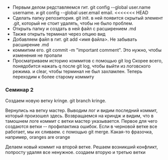 * Первым делом редставляемся гит. git config --global user.name username. и git config --global user.email email. 
<<<<<<< HEAD
* Сделать папку репозитория. git init. в ней появится скрытый элемент .git, который не стоит удалять, чтобы не было проблем.
* Открыть папку и создать в ней файл с расширением .md
* Также открыть терминал через опцию вид
* Добавляем файл в гит. git add <имя файла>. Не забывать расширение .md
* коммитим его. git commit -m "important comment". Это нужно, чтобы изменения не пропали
* Просматриваем историю коммитов с помощью git log
Скорее всего, понядобится нажать q после git log, чтобы выйти из логовского режима. и clear, чтобы терминал не был захламлен.
Теперь переходим к более старому коммиту
### Семинар 2
Создаем новую ветку kringe. git branch kringe.

Вернулись на ветку мастер. Выводим лог и видим последний коммит, который произошел здесь. Возвращаемся на криндж и видим, что в тамошнем логе коммит с ветки мастер указывается.
Первое для чего создаются ветки -- профилактика ошибок. Если в черновой ветке все работает, мы их сливаем. с помощью git merge.
Какая-то фразочка, например, oranges are orange






Делаем новый коммит на второй ветке. Решаем возникший конфликт, попросту удаляя все ненужное.
создаем вторую и третью ветки
